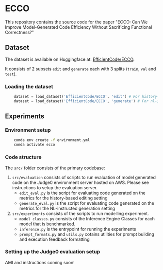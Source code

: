 # ECCO

This repository contains the source code for the paper "ECCO: Can We Improve Model-Generated Code Efficiency Without Sacrificing Functional Correctness?"

## Dataset
The dataset is available on Huggingface at: [EfficientCode/ECCO](https://huggingface.co/datasets/EfficientCode/ECCO).

It consists of 2 subsets `edit` and `generate` each with 3 splits (`train`, `val` and `test`).

### Loading the dataset 
```python
    dataset = load_dataset('EfficientCode/ECCO', 'edit') # For history-based editing setting
    dataset = load_dataset('EfficientCode/ECCO', 'generate') # For nl-instructed generation setting
```

## Experiments

### Environment setup
```bash 
    conda env create -f environment.yml
    conda activate ecco
```

### Code structure 
The `src/` folder consists of the primary codebase:
1. `src/evaluation` consists of scripts to run evaluation of model generated code on the Judge0 environment server hosted on AWS. Please see instructions to setup the evaluation server.
   - `edit_eval.py` is the script for evaluating code generated on the metrics for the history-based editing setting
   - `generate_eval.py` is the script for evaluating code generated on the metrics for the NL-instructed generation setting
2. `src/experiments` consists of the scripts to run modelling experiment. 
   - `model_classes.py` consists of the Inference Engine Classes for each model that is benchmarked.
   - `inference.py` is the entrypoint for running the experiments
   - `prompt_formats.py` and `utils.py` cotains utilities for prompt building and execution feedback formatting

### Setting up the Judge0 evaluation setup 
AMI and instructions coming soon!